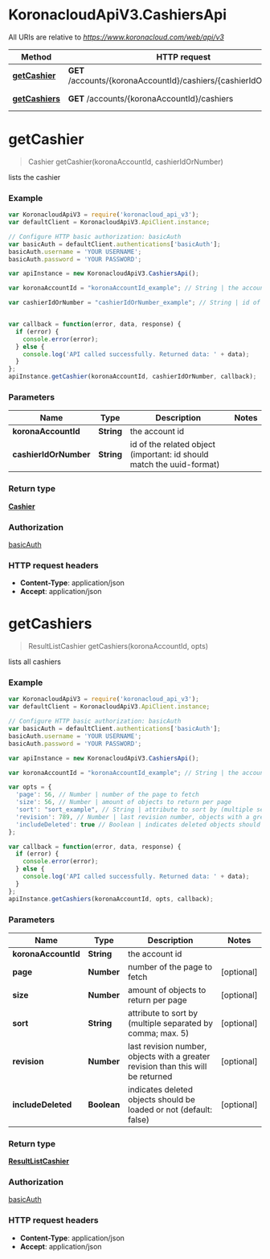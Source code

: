 # KoronacloudApiV3.CashiersApi

All URIs are relative to *https://www.koronacloud.com/web/api/v3*

Method | HTTP request | Description
------------- | ------------- | -------------
[**getCashier**](CashiersApi.md#getCashier) | **GET** /accounts/{koronaAccountId}/cashiers/{cashierIdOrNumber} | lists the cashier
[**getCashiers**](CashiersApi.md#getCashiers) | **GET** /accounts/{koronaAccountId}/cashiers | lists all cashiers


<a name="getCashier"></a>
# **getCashier**
> Cashier getCashier(koronaAccountId, cashierIdOrNumber)

lists the cashier



### Example
```javascript
var KoronacloudApiV3 = require('koronacloud_api_v3');
var defaultClient = KoronacloudApiV3.ApiClient.instance;

// Configure HTTP basic authorization: basicAuth
var basicAuth = defaultClient.authentications['basicAuth'];
basicAuth.username = 'YOUR USERNAME';
basicAuth.password = 'YOUR PASSWORD';

var apiInstance = new KoronacloudApiV3.CashiersApi();

var koronaAccountId = "koronaAccountId_example"; // String | the account id

var cashierIdOrNumber = "cashierIdOrNumber_example"; // String | id of the related object (important: id should match the uuid-format)


var callback = function(error, data, response) {
  if (error) {
    console.error(error);
  } else {
    console.log('API called successfully. Returned data: ' + data);
  }
};
apiInstance.getCashier(koronaAccountId, cashierIdOrNumber, callback);
```

### Parameters

Name | Type | Description  | Notes
------------- | ------------- | ------------- | -------------
 **koronaAccountId** | **String**| the account id | 
 **cashierIdOrNumber** | **String**| id of the related object (important: id should match the uuid-format) | 

### Return type

[**Cashier**](Cashier.md)

### Authorization

[basicAuth](../README.md#basicAuth)

### HTTP request headers

 - **Content-Type**: application/json
 - **Accept**: application/json

<a name="getCashiers"></a>
# **getCashiers**
> ResultListCashier getCashiers(koronaAccountId, opts)

lists all cashiers



### Example
```javascript
var KoronacloudApiV3 = require('koronacloud_api_v3');
var defaultClient = KoronacloudApiV3.ApiClient.instance;

// Configure HTTP basic authorization: basicAuth
var basicAuth = defaultClient.authentications['basicAuth'];
basicAuth.username = 'YOUR USERNAME';
basicAuth.password = 'YOUR PASSWORD';

var apiInstance = new KoronacloudApiV3.CashiersApi();

var koronaAccountId = "koronaAccountId_example"; // String | the account id

var opts = { 
  'page': 56, // Number | number of the page to fetch
  'size': 56, // Number | amount of objects to return per page
  'sort': "sort_example", // String | attribute to sort by (multiple separated by comma; max. 5)
  'revision': 789, // Number | last revision number, objects with a greater revision than this will be returned
  'includeDeleted': true // Boolean | indicates deleted objects should be loaded or not (default: false)
};

var callback = function(error, data, response) {
  if (error) {
    console.error(error);
  } else {
    console.log('API called successfully. Returned data: ' + data);
  }
};
apiInstance.getCashiers(koronaAccountId, opts, callback);
```

### Parameters

Name | Type | Description  | Notes
------------- | ------------- | ------------- | -------------
 **koronaAccountId** | **String**| the account id | 
 **page** | **Number**| number of the page to fetch | [optional] 
 **size** | **Number**| amount of objects to return per page | [optional] 
 **sort** | **String**| attribute to sort by (multiple separated by comma; max. 5) | [optional] 
 **revision** | **Number**| last revision number, objects with a greater revision than this will be returned | [optional] 
 **includeDeleted** | **Boolean**| indicates deleted objects should be loaded or not (default: false) | [optional] 

### Return type

[**ResultListCashier**](ResultListCashier.md)

### Authorization

[basicAuth](../README.md#basicAuth)

### HTTP request headers

 - **Content-Type**: application/json
 - **Accept**: application/json

